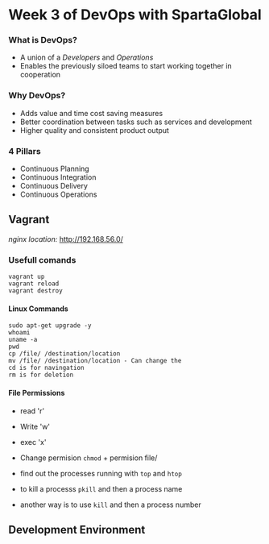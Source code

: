 # Week 3 of DevOps with SpartaGlobal

### What is DevOps?
* A union of a *Developers* and *Operations*
* Enables the previously siloed teams to start working together in cooperation
### Why DevOps?
* Adds value and time cost saving measures
* Better coordination between tasks such as services and development
* Higher quality and consistent product output 
### 4 Pillars
* Continuous Planning
* Continuous Integration
* Continuous Delivery
* Continuous Operations


## Vagrant

*nginx location:* http://192.168.56.0/


### Usefull comands
```
vagrant up
vagrant reload
vagrant destroy  
```
#### Linux Commands

```
sudo apt-get upgrade -y
whoami
uname -a
pwd
cp /file/ /destination/location
mv /file/ /destination/location - Can change the
cd is for navingation
rm is for deletion

```
#### File Permissions

- read 'r' 
- Write 'w' 
- exec 'x'

- Change permision `chmod` + permision file/
- find out the processes running with `top` and `htop`
- to kill a processs `pkill` and then a process name
- another way is to use `kill` and then a process number

## Development Environment



